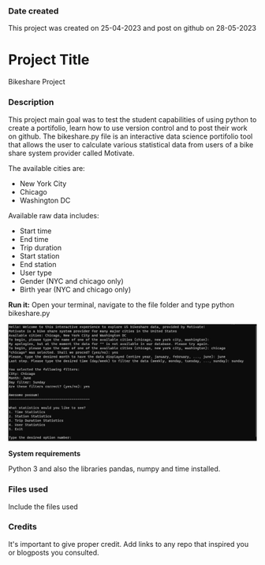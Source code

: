 ### Date created
This project was created on 25-04-2023 and post on github on 28-05-2023

# Project Title
Bikeshare Project

### Description
This project main goal was to test the student capabilities of using python to create a portifolio, learn how to use version control and to post their work on github.
The bikeshare.py file is an interactive data science portifolio tool that allows the user to calculate various statistical data from users of a bike share system provider called Motivate.

The available cities are:

- New York City
- Chicago
- Washington DC
  
Available raw data includes:

- Start time
- End time
- Trip duration
- Start station
- End station
- User type
- Gender (NYC and chicago only)
- Birth year (NYC and chicago only)

**Run it:** Open your terminal, navigate to the file folder and type python bikeshare.py

![My Image](bikeshare.jpg)

**System requirements**

Python 3 and also the libraries pandas, numpy and time installed.

### Files used
Include the files used

### Credits
It's important to give proper credit. Add links to any repo that inspired you or blogposts you consulted.

